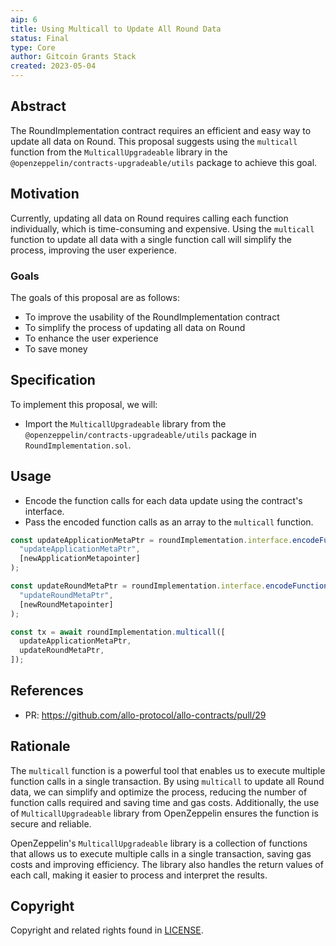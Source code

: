 ```yaml
---
aip: 6
title: Using Multicall to Update All Round Data
status: Final
type: Core
author: Gitcoin Grants Stack
created: 2023-05-04
---
```



## Abstract

The RoundImplementation contract requires an efficient and easy way to update all data on Round. This proposal suggests using the `multicall` function from the `MulticallUpgradeable` library in the `@openzeppelin/contracts-upgradeable/utils` package to achieve this goal.

## Motivation

Currently, updating all data on Round requires calling each function individually, which is time-consuming and expensive. Using the `multicall` function to update all data with a single function call will simplify the process, improving the user experience.

### Goals

The goals of this proposal are as follows:

- To improve the usability of the RoundImplementation contract
- To simplify the process of updating all data on Round
- To enhance the user experience
- To save money

## Specification

To implement this proposal, we will:

- Import the `MulticallUpgradeable` library from the `@openzeppelin/contracts-upgradeable/utils` package in `RoundImplementation.sol`.


## Usage 

- Encode the function calls for each data update using the contract's interface.
- Pass the encoded function calls as an array to the `multicall` function.

```JavaScript
const updateApplicationMetaPtr = roundImplementation.interface.encodeFunctionData(
  "updateApplicationMetaPtr",
  [newApplicationMetapointer]
);

const updateRoundMetaPtr = roundImplementation.interface.encodeFunctionData(
  "updateRoundMetaPtr",
  [newRoundMetapointer]
);

const tx = await roundImplementation.multicall([
  updateApplicationMetaPtr,
  updateRoundMetaPtr,
]);
```

## References

- PR: https://github.com/allo-protocol/allo-contracts/pull/29

## Rationale

The `multicall` function is a powerful tool that enables us to execute multiple function calls in a single transaction. By using `multicall` to update all Round data, we can simplify and optimize the process, reducing the number of function calls required and saving time and gas costs. Additionally, the use of `MulticallUpgradeable` library from OpenZeppelin ensures the function is secure and reliable.

OpenZeppelin's `MulticallUpgradeable` library is a collection of functions that allows us to execute multiple calls in a single transaction, saving gas costs and improving efficiency. The library also handles the return values of each call, making it easier to process and interpret the results.

## Copyright

Copyright and related rights found in [LICENSE](./LICENSE).